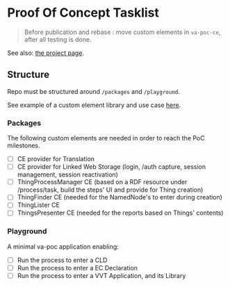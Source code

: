 # Proof Of Concept Tasklist

> Before publication and rebase : move custom elements in `va-poc-ce`, after all testing is done.

See also: [the project page](https://github.com/users/Certiman/projects/4).

## Structure

Repo must be structured around `/packages` and `/playground`.

See example of a custom element library and use case [here](https://github.com/ElMassimo/vue-custom-element-example/tree/stimulus).

### Packages

The following custom elements are needed in order to reach the PoC milestones.

- [ ] CE provider for Translation
- [ ] CE provider for Linked Web Storage (login, /auth capture, session management, session reactivation)
- [ ] ThingProcessManager CE (based on a RDF resource under /process/task, build the steps' UI and provide for Thing creation)
- [ ] ThingFinder CE (needed for the NamedNode's to enter during creation)
- [ ] ThingLister CE
- [ ] ThingsPresenter CE (needed for the reports based on Things' contents)

### Playground

A minimal va-poc application enabling:

- [ ] Run the process to enter a CLD
- [ ] Run the process to enter a EC Declaration
- [ ] Run the process to enter a VVT Application, and its Library

